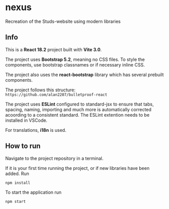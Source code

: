 # nexus
Recreation of the Studs-website using modern libraries
## Info
This is a **React 18.2** project built with **Vite 3.0**.

The project uses **Bootstrap 5.2**, meaning no CSS files. To style the components, use bootstrap classnames or if necessary inline CSS.

The project also uses the **react-bootstrap** library which has several prebuilt components.

The project follows this structure: `https://github.com/alan2207/bulletproof-react`

The project uses **ESLint** configured to standard-jsx to ensure that tabs, spacing, naming, importing and much more is automatically corrected acoording to a consistent standard. The ESLint extention needs to be installed in VSCode.

For translations, **i18n** is used.

## How to run
Navigate to the project repository in a terminal.

If it is your first time running the project, or if new libraries have been added. Run
```
npm install
```

To start the application run 
```
npm start
```
